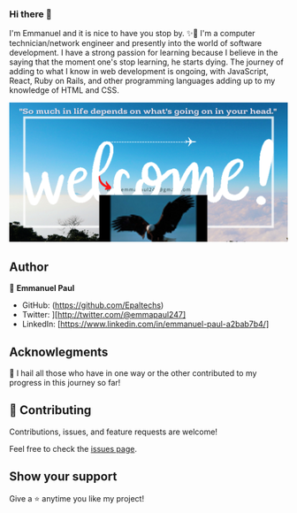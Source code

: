 ### Hi there 👋


I'm Emmanuel and it is nice to have you stop by. ✨🙏
I'm a computer technician/network engineer and presently into the world of software development.
I have a strong passion for learning because I believe in the saying that the moment one's stop learning, he starts dying.
The journey of adding to what I know in web development is ongoing, with JavaScript, React, Ruby on Rails, and other programming languages adding up to my knowledge of HTML and CSS.

![screenshot](Profile.png)


## Author

👤 **Emmanuel Paul**

- GitHub: (https://github.com/Epaltechs)
- Twitter: ][http://twitter.com/@emmapaul247]
- LinkedIn: [https://www.linkedin.com/in/emmanuel-paul-a2bab7b4/]

## Acknowlegments
🎩 I hail all those who have in one way or the other contributed to my progress in this journey so far!

## 🤝 Contributing

Contributions, issues, and feature requests are welcome!

Feel free to check the [issues page](https://github.com/Epaltechs/issues).

## Show your support

Give a ⭐ anytime you like my project!
